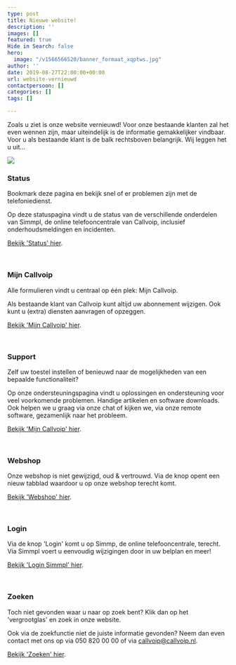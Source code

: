 ```yaml
---
type: post
title: Nieuwe website!
description: ''
images: []
featured: true
Hide in Search: false
hero:
  image: "/v1566566520/banner_formaat_xqptws.jpg"
author: ''
date: 2019-08-27T22:00:00+00:00
url: website-vernieuwd
contactpersoon: []
categories: []
tags: []

---
```

Zoals u ziet is onze website vernieuwd! Voor onze bestaande klanten zal het even wennen zijn, maar uiteindelijk is de informatie gemakkelijker vindbaar. Voor u als bestaande klant is de balk rechtsboven belangrijk. Wij leggen het u uit...

![](https://res.cloudinary.com/callvoip/image/upload/v1566812938/new_btpepq.png)

### Status

Bookmark deze pagina en bekijk snel of er problemen zijn met de telefoniedienst.

Op deze statuspagina vindt u de status van de verschillende onderdelen van Simmpl, de online telefooncentrale van Callvoip, inclusief onderhoudsmeldingen en incidenten.

[Bekijk 'Status' hier](https://callvoip.nl/mijncallvoip/).

<br>

### Mijn Callvoip

Alle formulieren vindt u centraal op één plek: Mijn Callvoip.

Als bestaande klant van Callvoip kunt altijd uw abonnement wijzigen. Ook kunt u (extra) diensten aanvragen of opzeggen.

[Bekijk 'Mijn Callvoip' hier](https://callvoip.nl/mijncallvoip/).

<br>

### Support

Zelf uw toestel instellen of benieuwd naar de mogelijkheden van een bepaalde functionaliteit?

Op onze ondersteuningspagina vindt u oplossingen en ondersteuning voor veel voorkomende problemen. Handige artikelen en software downloads. Ook helpen we u graag via onze chat of kijken we, via onze remote software, gezamenlijk naar het probleem.

[Bekijk 'Mijn Callvoip' hier](https://callvoip.nl/mijncallvoip/).

<br>

### Webshop

Onze webshop is niet gewijzigd, oud & vertrouwd. Via de knop opent een nieuw tabblad waardoor u op onze webshop terecht komt.

[Bekijk 'Webshop' hier](https://www.callvoip.nl/pages/webshop/).

<br>

### Login

Via de knop 'Login' komt u op Simmp, de online telefooncentrale, terecht. Via Simmpl voert u eenvoudig wijzigingen door in uw belplan en meer!

[Bekijk 'Login Simmpl' hier](https://panel.callvoip.nl/login/panel).

<br>

### Zoeken

Toch niet gevonden waar u naar op zoek bent? Klik dan op het 'vergrootglas' en zoek in onze website.

Ook via de zoekfunctie niet de juiste informatie gevonden? Neem dan even contact met ons op via 050 820 00 00 of via callvoip@callvoip.nl.

[Bekijk 'Zoeken' hier](https://www.callvoip.nl/zoeken/).